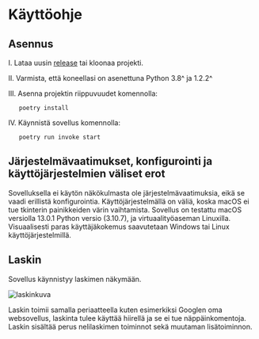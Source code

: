 # Käyttöohje

## Asennus

I. Lataa uusin [release](https://github.com/realclever/ot-harjoitustyo/releases/) tai kloonaa projekti. 

II. Varmista, että koneellasi on asenettuna Python 3.8^ ja 1.2.2^ 

III. Asenna projektin riippuvuudet komennolla:

       poetry install

IV. Käynnistä sovellus komennolla:

       poetry run invoke start

## Järjestelmävaatimukset, konfigurointi ja käyttöjärjestelmien väliset erot 

Sovelluksella ei käytön näkökulmasta ole järjestelmävaatimuksia, eikä se vaadi erillistä konfigurointia. Käyttöjärjestelmällä on väliä, koska macOS ei tue tkinterin painikkeiden värin vaihtamista. 
Sovellus on testattu macOS versiolla 13.0.1 Python versio (3.10.7), ja virtuaalityöaseman Linuxilla. Visuaalisesti paras käyttäjäkokemus saavutetaan Windows tai Linux käyttöjärjestelmillä. 

## Laskin

Sovellus käynnistyy laskimen näkymään.

![laskinkuva](https://i.imgur.com/xGDbk4e.png)

Laskin toimii samalla periaatteella kuten esimerkiksi Googlen oma websovellus, laskinta tulee käyttää hiirellä ja se ei tue näppäinkomentoja. Laskin sisältää perus nelilaskimen toiminnot sekä muutaman lisätoiminnon. 


